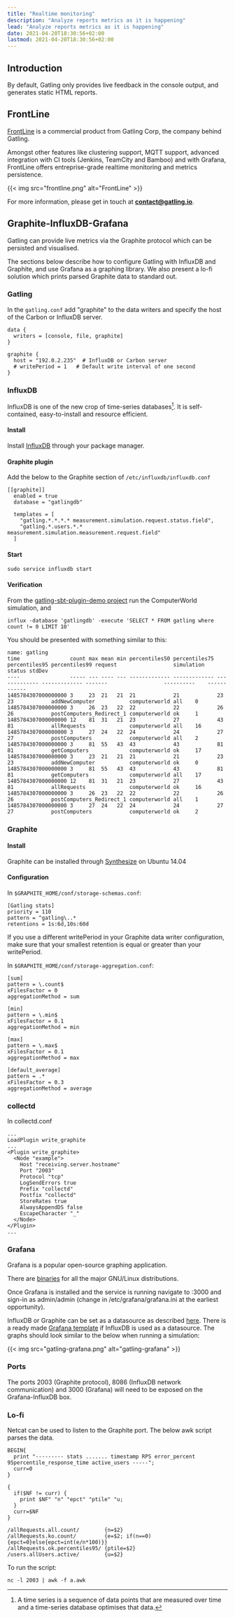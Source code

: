 ```yaml
---
title: "Realtime monitoring"
description: "Analyze reports metrics as it is happening"
lead: "Analyze reports metrics as it is happening"
date: 2021-04-20T18:30:56+02:00
lastmod: 2021-04-20T18:30:56+02:00
---
```


## Introduction

By default, Gatling only provides live feedback in the console output, and generates static HTML reports.

## FrontLine

[FrontLine](https://gatling.io/gatling-frontline/) is a commercial product from Gatling Corp, the company behind Gatling.

Amongst other features like clustering support, MQTT support, advanced integration with CI tools (Jenkins, TeamCity and Bamboo) and with Grafana,
FrontLine offers entreprise-grade realtime monitoring and metrics persistence.

{{< img src="frontline.png" alt="FrontLine" >}}

For more information, please get in touch at **contact@gatling.io**.

## Graphite-InfluxDB-Grafana

Gatling can provide live metrics via the Graphite protocol which can be
persisted and visualised.

The sections below describe how to configure Gatling with InfluxDB and
Graphite, and use Grafana as a graphing library. We also present a lo-fi solution
which prints parsed Graphite data to standard out.

### Gatling

In the `gatling.conf` add "graphite" to the data writers and specify the host
of the Carbon or InfluxDB server.

```hocon
data {
  writers = [console, file, graphite]
}

graphite {
  host = "192.0.2.235"  # InfluxDB or Carbon server
  # writePeriod = 1   # Default write interval of one second
}
```

### InfluxDB

InfluxDB is one of the new crop of time-series databases[^1]. It is self-contained, easy-to-install and resource efficient.

[^1]: A time series is a sequence of data points that are measured over time and a time-series database optimises that data.

#### Install

Install [InfluxDB](https://influxdata.com/downloads/#influxdb) through your package manager.


#### Graphite plugin

Add the below to the Graphite section of `/etc/influxdb/influxdb.conf`

```
[[graphite]]
  enabled = true
  database = "gatlingdb"
    
  templates = [
    "gatling.*.*.*.* measurement.simulation.request.status.field",
    "gatling.*.users.*.* measurement.simulation.measurement.request.field"
  ]
```

#### Start

```console
sudo service influxdb start
```

#### Verification

From the [gatling-sbt-plugin-demo project](https://github.com/gatling/gatling-sbt-plugin-demo) run the ComputerWorld simulation, and

```console
influx -database 'gatlingdb' -execute 'SELECT * FROM gatling where count != 0 LIMIT 10'
```

You should be presented with something similar to this:

```
name: gatling
time                count max mean min percentiles50 percentiles75 percentiles95 percentiles99 request                  simulation    status stdDev
----                ----- --- ---- --- ------------- ------------- ------------- ------------- -------                  ----------    ------ ------
1485784307000000000 3     23  21   21  21            21            23            23            addNewComputer           computerworld all    0
1485784307000000000 3     26  23   22  22            22            26            26            postComputers_Redirect_1 computerworld ok     1
1485784307000000000 12    81  31   21  23            27            43            81            allRequests              computerworld all    16
1485784307000000000 3     27  24   22  24            24            27            27            postComputers            computerworld all    2
1485784307000000000 3     81  55   43  43            43            81            81            getComputers             computerworld ok     17
1485784307000000000 3     23  21   21  21            21            23            23            addNewComputer           computerworld ok     0
1485784307000000000 3     81  55   43  43            43            81            81            getComputers             computerworld all    17
1485784307000000000 12    81  31   21  23            27            43            81            allRequests              computerworld ok     16
1485784307000000000 3     26  23   22  22            22            26            26            postComputers_Redirect_1 computerworld all    1
1485784307000000000 3     27  24   22  24            24            27            27            postComputers            computerworld ok     2
```

### Graphite

#### Install

Graphite can be installed through [Synthesize](https://github.com/obfuscurity/synthesize) on Ubuntu 14.04

#### Configuration

In `$GRAPHITE_HOME/conf/storage-schemas.conf`:

```
[Gatling stats]
priority = 110
pattern = ^gatling\..*
retentions = 1s:6d,10s:60d
```

If you use a different writePeriod in your Graphite data writer configuration,
make sure that your smallest retention is equal or greater than your
writePeriod.

In `$GRAPHITE_HOME/conf/storage-aggregation.conf`:

```
[sum]
pattern = \.count$
xFilesFactor = 0
aggregationMethod = sum

[min]
pattern = \.min$
xFilesFactor = 0.1
aggregationMethod = min

[max]
pattern = \.max$
xFilesFactor = 0.1
aggregationMethod = max

[default_average]
pattern = .*
xFilesFactor = 0.3
aggregationMethod = average
```

### collectd

In collectd.conf

```
...
LoadPlugin write_graphite
...
<Plugin write_graphite>
  <Node "example">
    Host "receiving.server.hostname"
    Port "2003"
    Protocol "tcp"
    LogSendErrors true
    Prefix "collectd"
    Postfix "collectd"
    StoreRates true
    AlwaysAppendDS false
    EscapeCharacter "_"
  </Node>
</Plugin>
...
```

### Grafana

Grafana is a popular open-source graphing application.

There are [binaries](http://docs.grafana.org/installation/) for all the major GNU/Linux distributions.

Once Grafana is installed and the service is running navigate to :3000 and
sign-in as admin/admin (change in /etc/grafana/grafana.ini at the earliest
opportunity).

InfluxDB or Graphite can be set as a datasource as described [here](http://docs.grafana.org/datasources/overview/).
There is a ready made [Grafana template](https://github.com/gatling/gatling/tree/master/src/sphinx/realtime_monitoring/code/gatling.json)
if InfluxDB is used as a datasource. The graphs should look similar to the below when running a simulation:

{{< img src="gatling-grafana.png" alt="gatling-grafana" >}}

### Ports

The ports 2003 (Graphite protocol), 8086 (InfluxDB network communication) and
3000 (Grafana) will need to be exposed on the Grafana-InfluxDB box.

### Lo-fi

Netcat can be used to listen to the Graphite port. The below awk
script parses the data.

```
BEGIN{
  print "--------- stats ....... timestamp RPS error_percent 95percentile_response_time active_users -----";
  curr=0
}

{
  if($NF != curr) {
    print $NF" "n" "epct" "ptile" "u;
  }
  curr=$NF
}

/allRequests.all.count/        {n=$2}
/allRequests.ko.count/         {e=$2; if(n==0){epct=0}else{epct=int(e/n*100)}}
/allRequests.ok.percentiles95/ {ptile=$2}
/users.allUsers.active/        {u=$2}
```

To run the script:

```console
nc -l 2003 | awk -f a.awk
```

